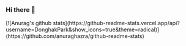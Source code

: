 ### Hi there 👋
<div>
[![Anurag's github stats](https://github-readme-stats.vercel.app/api?username=DonghakPark&show_icons=true&theme=radical)](https://github.com/anuraghazra/github-readme-stats)
</div>
<!--
**DonghakPark/DonghakPark** is a ✨ _special_ ✨ repository because its `README.md` (this file) appears on your GitHub profile.

Here are some ideas to get you started:

- 🔭 I’m currently working on ...
- 🌱 I’m currently learning ...
- 👯 I’m looking to collaborate on ...
- 🤔 I’m looking for help with ...
- 💬 Ask me about ...
- 📫 How to reach me: ...
- 😄 Pronouns: ...
- ⚡ Fun fact: ...
-->
